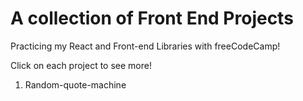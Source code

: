 # A collection of Front End Projects

Practicing my React and Front-end Libraries with freeCodeCamp!

Click on each project to see more!

1. Random-quote-machine
